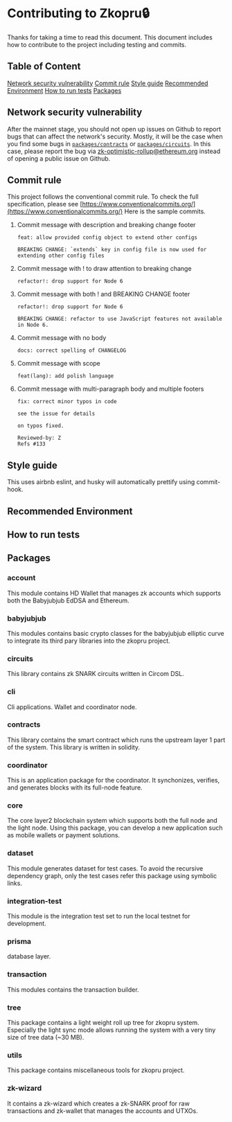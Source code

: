 # Contributing to Zkopru🔒

Thanks for taking a time to read this document. This document includes how to contribute to the project including testing and commits. 

## Table of Content
[Network security vulnerability](#Network-security-vulnerability)
[Commit rule](#Commit-rule)
[Style guide](#Style-guide)
[Recommended Environment](#recommended-environment)
[How to run tests](#how-to-run-tests)
[Packages](#packages)

## Network security vulnerability

After the mainnet stage, you should not open up issues on Github to report bugs that can affect the network's security.
Mostly, it will be the case when you find some bugs in [`packages/contracts`](./packages/contracts) or [`packages/circuits`](./pacakges/circuits).
In this case, please report the bug via [zk-optimistic-rollup@ethereum.org](mailto:zk-optimistic-rollup@ethereum.org) instead of opening a public issue on Github.

## Commit rule

This project follows the conventional commit rule.
To check the full specification, please see [https://www.conventionalcommits.org/](https://www.conventionalcommits.org/)
 Here is the sample commits.
 
1. Commit message with description and breaking change footer

    ```
    feat: allow provided config object to extend other configs
    
    BREAKING CHANGE: `extends` key in config file is now used for extending other config files
    ```
2. Commit message with ! to draw attention to breaking change

    ```
    refactor!: drop support for Node 6
    ```

3. Commit message with both ! and BREAKING CHANGE footer

    ```
    refactor!: drop support for Node 6

    BREAKING CHANGE: refactor to use JavaScript features not available in Node 6.
    ```
4. Commit message with no body

    ```
    docs: correct spelling of CHANGELOG
    ```
5. Commit message with scope

    ```
    feat(lang): add polish language
    ```
6. Commit message with multi-paragraph body and multiple footers

    ```
    fix: correct minor typos in code
    
    see the issue for details 
    
    on typos fixed.
    
    Reviewed-by: Z
    Refs #133
    ```

## Style guide

This uses airbnb eslint, and husky will automatically prettify using commit-hook.

## Recommended Environment
## How to run tests

## Packages

### account

This module contains HD Wallet that manages zk accounts which supports both the Babyjubjub EdDSA and Ethereum.

### babyjubjub

This modules contains basic crypto classes for the babyjubjub elliptic curve to integrate its third pary libraries into the zkopru project.

### circuits

This library contains zk SNARK circuits written in Circom DSL.

### cli

Cli applications. Wallet and coordinator node.

### contracts

This library contains the smart contract which runs the upstream layer 1 part of the system. This library is written in solidity.

### coordinator

This is an application package for the coordinator. It synchonizes, verifies, and generates blocks with its full-node feature.

### core

The core layer2 blockchain system which supports both the full node and the light node. Using this package, you can develop a new application such as mobile wallets or payment solutions.

### dataset

This module generates dataset for test cases. To avoid the recursive dependency graph, only the test cases refer this package using symbolic links.

### integration-test

This module is the integration test set to run the local testnet for development.

### prisma

database layer.

### transaction

This modules contains the transaction builder.

### tree

This package contains a light weight roll up tree for zkopru system. Especially the light sync mode allows running the system with a very tiny size of tree data (~30 MB).

### utils

This package contains miscellaneous tools for zkopru project.

### zk-wizard

It contains a zk-wizard which creates a zk-SNARK proof for raw transactions and zk-wallet that manages the accounts and UTXOs.
